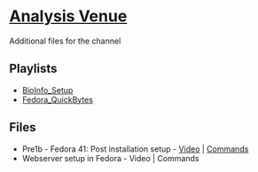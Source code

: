 # [Analysis Venue](https://www.youtube.com/@analysisVenue)
Additional files for the channel

## Playlists
- [BioInfo_Setup](https://www.youtube.com/playlist?list=PLVodCSCi9iC1oNxAbQhrmrYrMWb1KtF-T)
- [Fedora_QuickBytes](https://www.youtube.com/playlist?list=PLVodCSCi9iC1kA9XLZEdFGBJ_JRsDrKhD)

## Files
- Pre1b - Fedora 41: Post installation setup - [Video](https://youtu.be/VxMz5aVqJ0Q) | [Commands](https://github.com/anw-sh/anV_vids/blob/main/pre1b_commands.md)
- Webserver setup in Fedora - Video | Commands